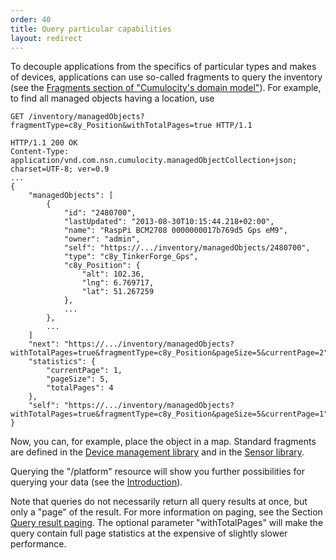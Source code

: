 ```yaml
---
order: 40
title: Query particular capabilities
layout: redirect
---
```


To decouple applications from the specifics of particular types and makes of devices, applications can use so-called fragments to query the inventory (see the [Fragments section of "Cumulocity's domain model"](/guides/concepts/domain-model)). For example, to find all managed objects having a location, use

    GET /inventory/managedObjects?fragmentType=c8y_Position&withTotalPages=true HTTP/1.1

    HTTP/1.1 200 OK
    Content-Type: application/vnd.com.nsn.cumulocity.managedObjectCollection+json; charset=UTF-8; ver=0.9
    ...
    {
        "managedObjects": [
            {
                "id": "2480700",
                "lastUpdated": "2013-08-30T10:15:44.218+02:00",
                "name": "RaspPi BCM2708 0000000017b769d5 Gps eM9",
                "owner": "admin",
                "self": "https://.../inventory/managedObjects/2480700",
                "type": "c8y_TinkerForge_Gps",
                "c8y_Position": {
                    "alt": 102.36,
                    "lng": 6.769717,
                    "lat": 51.267259
                },
                ...
            },
            ...
        ]
        "next": "https://.../inventory/managedObjects?withTotalPages=true&fragmentType=c8y_Position&pageSize=5&currentPage=2",
        "statistics": {
            "currentPage": 1,
            "pageSize": 5,
            "totalPages": 4
        },
        "self": "https://.../inventory/managedObjects?withTotalPages=true&fragmentType=c8y_Position&pageSize=5&currentPage=1"
    }

Now, you can, for example, place the object in a map. Standard fragments are defined in the [Device management library](/guides/reference/device-management) and in the [Sensor library](/guides/reference/sensor-library).

Querying the "/platform" resource will show you further possibilities for querying your data (see the [Introduction](/guides/rest/introduction)).

Note that queries do not necessarily return all query results at once, but only a "page" of the result. For more information on paging, see the Section [Query result paging](/guides/reference/rest-implementation). The optional parameter "withTotalPages" will make the query contain full page statistics at the expensive of slightly slower performance.